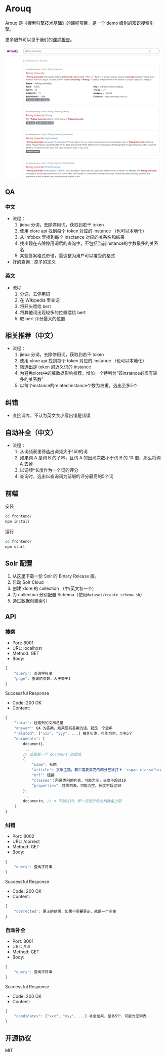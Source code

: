 # Arouq

Arouq 是《搜索引擎技术基础》的课程项目，是一个 demo 级别的知识搜索引擎。

更多细节可以见于我们的[课程报告](report.pdf)。

![](figs/search.png)

## QA

### 中文
* 流程：
    1. jieba 分词，去除停用词，获取到若干 token
    2. 使用 xlore api 找到每个 token 对应的 instance （也可以本地化）
    3. 从 infobox 里找到每个 insctance 对应的关系名和结果
    4. 找出现在去除停用词后的查询中，不包括当前instance的字数最多的关系名
    5. 某些答案格式奇怪，需调整为用户可以接受的格式
* 好的查询：原子的定义

### 英文
* 流程
    1. 分词，去停用词
    2. 在 Wikipedia 里查词
    3. 将开头喂给 bert
    4. 将其他词出现较多的位置喂给 bert
    5. 取 bert 评分最大的位置

## 相关推荐（中文）
* 流程：
    1. jieba 分词，去除停用词，获取到若干 token
    2. 使用 xlore api 找到每个 token 对应的 instance （也可以本地化）
    3. 筛选出是 token 的近义词的 instance
    4. 为避免xlore中的脏数据影响推荐，增加一个特判为“该instance必须有较多的关系数”
    5. 以每个instance的related instance个数为权重，选出至多5个

## 纠错
* 直接调库，不认为英文大小写出错是错误

## 自动补全（中文）
* 流程：
    1. 从词频表里筛选出词频大于150的词
    2. 如果词 A 是词 B 的子串，且词 A 的出现次数小于词 B 的 10 倍，那么将词 A 去掉
    3. 以词频\*长度作为一个词的评分
    4. 查询时，选出以查询词为前缀的评分最高的5个词

## 前端

安装
```bash
cd frontend/
npm install
```

运行
```bash
cd frontend/
npm start
```

## Solr 配置

1. 从[这里](https://lucene.apache.org/solr/downloads.html)下载一份 Solr 的 Binary Release 版。
2. 启动 Solr Cloud
3. 创建 xlore 的 collection （中/英文各一个）
4. 为 collection 分别配置 Schema（使用`dataset/create_schema.sh`）
5. 通过数据创建索引

## API

### 搜索
* Port: 8001
* URL: localhost
* Method: GET
* Body:
```javascript
{
    "query": 查询字符串
    "page": 查询的页数，大于等于1
}
```

Successful Response
* Code: 200 OK
* Content:
```javascript
{
    "total": 检索到的文档总量
    "answer": QA 的答案，如果没有答案的话，就是一个空串
    "related": ["xxx", "yyy", ...] 相关实体，可能为空，至多5个
    "documents": [
        document1,
        ...
        // 这是某一个 document 的组成
        {
            "name": 标题
            "article": 文章主题，其中需要高亮的部分已被打上 `<span class="highlight">...</span>` 的 tag
            "url": 链接
            "classes"：所属类别的列表，可能为空，长度不超过10
            "properties"：性质列表，可能为空，长度不超过10
        },
        ...
        documentn, // n 不超过10，即一页显示的文档数量上限
    ]
}
```

### 纠错
* Port: 8002
* URL: /correct
* Method: GET
* Body:
```javascript
{
    "query": 查询字符串
}
```

Successful Response
* Code: 200 OK
* Content:
```javascript
{
    "corrected": 更正的结果，如果不需要更正，就是一个空串
}
```

### 自动补全
* Port: 8001
* URL: /fill
* Method: GET
* Body:
```javascript
{
    "query": 查询字符串
}
```

Successful Response
* Code: 200 OK
* Content:
```javascript
{
    "candidates": ["xxx", "yyy", ...] 补全结果，至多5个，可能为空列表
}
```

## 开源协议

MIT